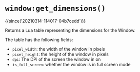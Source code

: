 # `window:get_dimensions()`

{{since('20210314-114017-04b7cedd')}}

Returns a Lua table representing the dimensions for the Window.

The table has the following fields:

- `pixel_width`: the width of the window in pixels
- `pixel_height`: the height of the window in pixels
- `dpi`: The DPI of the screen the window in on
- `is_full_screen`: whether the window is in full screen mode

